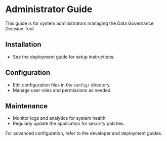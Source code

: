 # Administrator Guide

This guide is for system administrators managing the Data Governance Decision Tool.

## Installation
- See the deployment guide for setup instructions.

## Configuration
- Edit configuration files in the `config/` directory.
- Manage user roles and permissions as needed.

## Maintenance
- Monitor logs and analytics for system health.
- Regularly update the application for security patches.

For advanced configuration, refer to the developer and deployment guides.
